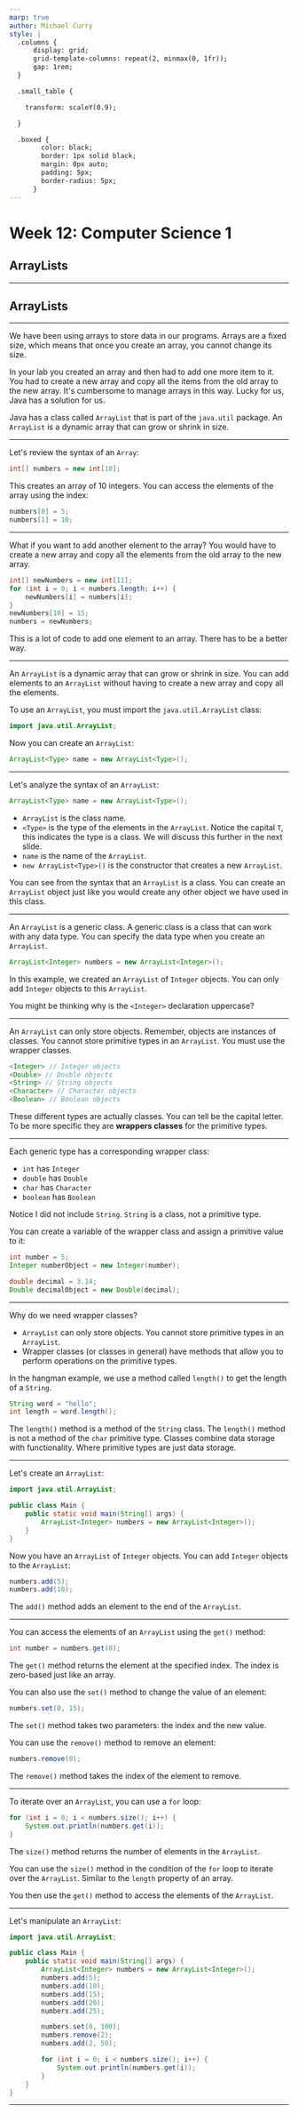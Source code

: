 ```yaml
---
marp: true
author: Michael Curry
style: |
  .columns {
      display: grid;
      grid-template-columns: repeat(2, minmax(0, 1fr));
      gap: 1rem;
  }

  .small_table {

    transform: scaleY(0.9);

  }

  .boxed {
        color: black;
        border: 1px solid black;
        margin: 0px auto;
        padding: 5px;
        border-radius: 5px;
      }
---
```


# Week 12: Computer Science 1

## ArrayLists

---

## ArrayLists

---

We have been using arrays to store data in our programs. Arrays are a fixed size, which means that once you create an array, you cannot change its size.

In your lab you created an array and then had to add one more item to it. You had to create a new array and copy all the items from the old array to the new array. It's cumbersome to manage arrays in this way. Lucky for us, Java has a solution for us.

Java has a class called `ArrayList` that is part of the `java.util` package. An `ArrayList` is a dynamic array that can grow or shrink in size.

---

Let's review the syntax of an `Array`:

```java
int[] numbers = new int[10];
```

This creates an array of 10 integers. You can access the elements of the array using the index:

```java
numbers[0] = 5;
numbers[1] = 10;
```

---

What if you want to add another element to the array? You would have to create a new array and copy all the elements from the old array to the new array.

```java
int[] newNumbers = new int[11];
for (int i = 0; i < numbers.length; i++) {
    newNumbers[i] = numbers[i];
}
newNumbers[10] = 15;
numbers = newNumbers;
```

This is a lot of code to add one element to an array. There has to be a better way.

---

An `ArrayList` is a dynamic array that can grow or shrink in size. You can add elements to an `ArrayList` without having to create a new array and copy all the elements.

To use an `ArrayList`, you must import the `java.util.ArrayList` class:

```java
import java.util.ArrayList;
```

Now you can create an `ArrayList`:

```java
ArrayList<Type> name = new ArrayList<Type>();
```

---

Let's analyze the syntax of an `ArrayList`:

```java
ArrayList<Type> name = new ArrayList<Type>();
```

- `ArrayList` is the class name.
- `<Type>` is the type of the elements in the `ArrayList`. Notice the capital `T`, this indicates the type is a class. We will discuss this further in the next slide.
- `name` is the name of the `ArrayList`.
- `new ArrayList<Type>()` is the constructor that creates a new `ArrayList`.
  <br>

You can see from the syntax that an `ArrayList` is a class. You can create an `ArrayList` object just like you would create any other object we have used in this class.

---

An `ArrayList` is a generic class. A generic class is a class that can work with any data type. You can specify the data type when you create an `ArrayList`.

```java
ArrayList<Integer> numbers = new ArrayList<Integer>();
```

In this example, we created an `ArrayList` of `Integer` objects. You can only add `Integer` objects to this `ArrayList`.

You might be thinking why is the `<Integer>` declaration uppercase?

---

An `ArrayList` can only store objects. Remember, objects are instances of classes. You cannot store primitive types in an `ArrayList`. You must use the wrapper classes.

```java
<Integer> // Integer objects
<Double> // Double objects
<String> // String objects
<Character> // Character objects
<Boolean> // Boolean objects
```

These different types are actually classes. You can tell be the capital letter. To be more specific they are <b>wrappers classes</b> for the primitive types.

---

Each generic type has a corresponding wrapper class:

- `int` has `Integer`
- `double` has `Double`
- `char` has `Character`
- `boolean` has `Boolean`

Notice I did not include `String`. `String` is a class, not a primitive type.

You can create a variable of the wrapper class and assign a primitive value to it:

```java
int number = 5;
Integer numberObject = new Integer(number);

double decimal = 3.14;
Double decimalObject = new Double(decimal);
```

---

Why do we need wrapper classes?

- `ArrayList` can only store objects. You cannot store primitive types in an `ArrayList`.
- Wrapper classes (or classes in general) have methods that allow you to perform operations on the primitive types.

In the hangman example, we use a method called `length()` to get the length of a `String`.

```java
String word = "hello";
int length = word.length();
```

The `length()` method is a method of the `String` class. The `length()` method is not a method of the `char` primitive type. Classes combine data storage with functionality. Where primitive types are just data storage.

---

Let's create an `ArrayList`:

```java
import java.util.ArrayList;

public class Main {
    public static void main(String[] args) {
        ArrayList<Integer> numbers = new ArrayList<Integer>();
    }
}
```

Now you have an `ArrayList` of `Integer` objects. You can add `Integer` objects to the `ArrayList`:

```java
numbers.add(5);
numbers.add(10);
```

The `add()` method adds an element to the end of the `ArrayList`.

---

You can access the elements of an `ArrayList` using the `get()` method:

```java
int number = numbers.get(0);
```

The `get()` method returns the element at the specified index. The index is zero-based just like an array.

You can also use the `set()` method to change the value of an element:

```java
numbers.set(0, 15);
```

The `set()` method takes two parameters: the index and the new value.

You can use the `remove()` method to remove an element:

```java
numbers.remove(0);
```

The `remove()` method takes the index of the element to remove.

---

To iterate over an `ArrayList`, you can use a `for` loop:

```java
for (int i = 0; i < numbers.size(); i++) {
    System.out.println(numbers.get(i));
}
```

The `size()` method returns the number of elements in the `ArrayList`.

You can use the `size()` method in the condition of the `for` loop to iterate over the `ArrayList`. Similar to the `length` property of an array.

You then use the `get()` method to access the elements of the `ArrayList`.

---

Let's manipulate an `ArrayList`:

```java
import java.util.ArrayList;

public class Main {
    public static void main(String[] args) {
        ArrayList<Integer> numbers = new ArrayList<Integer>();
        numbers.add(5);
        numbers.add(10);
        numbers.add(15);
        numbers.add(20);
        numbers.add(25);

        numbers.set(0, 100);
        numbers.remove(2);
        numbers.add(2, 50);

        for (int i = 0; i < numbers.size(); i++) {
            System.out.println(numbers.get(i));
        }
    }
}
```

---

